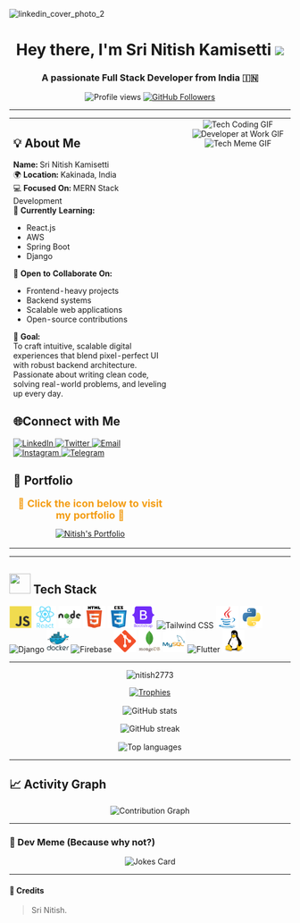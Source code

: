 
![linkedin_cover_photo_2](https://github.com/user-attachments/assets/aefa7de5-f8a8-4422-a386-ca745837151e)
<!-- Profile Header Image -->


<h1 align="center">Hey there, I'm Sri Nitish Kamisetti <img src="https://raw.githubusercontent.com/MartinHeinz/MartinHeinz/master/wave.gif" width="30px"></h1>
<h3 align="center">A passionate Full Stack Developer from India 🇮🇳</h3>

<p align="center">
  <img src="https://komarev.com/ghpvc/?username=nitish2773&style=flat-square" alt="Profile views" />
  <a href="https://github.com/nitish2773?tab=followers"><img src="https://img.shields.io/github/followers/nitish2773?label=Follow&style=social" alt="GitHub Followers"></a>
</p>

---

<table style="border-collapse: collapse; width: 100%;">
  <tr>
    <td valign="top" width="60%" style="padding-right: 20px;">

## 💡 About Me

**Name:** Sri Nitish Kamisetti  
🌍 **Location:** Kakinada, India  
💻 **Focused On:** MERN Stack Development  
📖 **Currently Learning:**  
- React.js  
- AWS  
- Spring Boot  
- Django  

🤝 **Open to Collaborate On:**  
- Frontend-heavy projects  
- Backend systems  
- Scalable web applications  
- Open-source contributions  


🎯 **Goal:**  
To craft intuitive, scalable digital experiences that blend pixel-perfect UI with robust backend architecture. Passionate about writing clean code, solving real-world problems, and leveling up every day.

## 🌐Connect with Me

<p align="left">
  <a href="https://www.linkedin.com/in/sri-nitish-kamisetti/">
    <img src="https://cdn.jsdelivr.net/gh/devicons/devicon/icons/linkedin/linkedin-original.svg" alt="LinkedIn" height="30" width="40" />
  </a>
  
  <a href="https://twitter.com/your_username" target="_blank">
    <img src="https://cdn.jsdelivr.net/gh/devicons/devicon/icons/twitter/twitter-original.svg" alt="Twitter" height="30" width="40" />
  </a>
  
  <a href="mailto:nitishkamisetti123@gmail.com" target="_blank">
    <img src="https://img.icons8.com/fluency/48/000000/apple-mail.png" alt="Email" height="40" width="40" />
  </a>
  
  <a href="https://www.instagram.com/_nitish_2773" target="_blank">
    <img src="https://img.icons8.com/fluency/48/instagram-new.png" alt="Instagram" height="40" width="40" />
  </a>
  
<a href="https://t.me/Srinitish" target="_blank">
    <img src="https://img.icons8.com/color/48/telegram-app.png" alt="Telegram" height="40" width="40" />
  </a>
  
</p>

## 🚀 Portfolio

<p align="center">
  <strong style="font-size: 18px; color: #f39c12;">🔻 Click the icon below to visit my portfolio 🔻</strong>
</p>

<p align="center">
  <a href="https://srinitishportfolio.netlify.app/" target="_blank">
    <img src="https://mir-s3-cdn-cf.behance.net/project_modules/disp/945b0225337909.563440870421b.png" alt="Nitish's Portfolio" width="120px" height="120px" />
  </a>
</p>

   </td>
    <td valign="top" width="40%" style="text-align: center; padding-left: 20px;">
      <img src="https://media4.giphy.com/media/v1.Y2lkPTc5MGI3NjExeXNqN2JkMDlqcGxhcGdlcjZud3RmZmtmdTA2dGZ1NTc0dmZpbnI4dCZlcD12MV9pbnRlcm5hbF9naWZfYnlfaWQmY3Q9Zw/SWoSkN6DxTszqIKEqv/giphy.gif" width="100%" alt="Tech Coding GIF" style="max-height: 100%; object-fit: cover;">
      <img src="https://media4.giphy.com/media/v1.Y2lkPTc5MGI3NjExYjYyY3ZsZnQ5eGNoOXBzMnpoeDk5MGUzMXBscnZ2MHNzcnpzYjdiMiZlcD12MV9pbnRlcm5hbF9naWZfYnlfaWQmY3Q9Zw/pqMSyHmekA1Qe7Utp7/giphy.gif" width="100%" alt="Developer at Work GIF" style="max-height: 100%; object-fit: cover;">
      <img src="https://media0.giphy.com/media/v1.Y2lkPTc5MGI3NjExamhqMWF1cXhieG9pZHd0dDQ4YzB3d2ZpYmxrOWZvNHRkMnpiNGpmMSZlcD12MV9pbnRlcm5hbF9naWZfYnlfaWQmY3Q9Zw/YTzh3zw4mj1XpjjiIb/giphy.gif" width="100%" alt="Tech Meme GIF" style="max-height: 100%; object-fit: cover;">
    </td>
    </td>
  </tr>
</table>

---

<h2> <img src="https://media2.giphy.com/media/QssGEmpkyEOhBCb7e1/giphy.gif?cid=ecf05e47a0n3gi1bfqntqmob8g9aid1oyj2wr3ds3mg700bl&amp;rid=giphy.gif" width="38px" height="36px"> Tech Stack </h2>

<p align="left">
  
  <img src="https://raw.githubusercontent.com/devicons/devicon/master/icons/javascript/javascript-original.svg" alt="JavaScript" width="40" />
  
  <img src="https://raw.githubusercontent.com/devicons/devicon/master/icons/react/react-original-wordmark.svg" alt="React" width="40" />
  
  <img src="https://raw.githubusercontent.com/devicons/devicon/master/icons/nodejs/nodejs-original-wordmark.svg" alt="NodeJS" width="40" />
  
  <img src="https://raw.githubusercontent.com/devicons/devicon/master/icons/html5/html5-original-wordmark.svg" alt="HTML5" width="40" />
  
  <img src="https://raw.githubusercontent.com/devicons/devicon/master/icons/css3/css3-original-wordmark.svg" alt="CSS3" width="40" />
  
  <img src="https://raw.githubusercontent.com/devicons/devicon/master/icons/bootstrap/bootstrap-plain-wordmark.svg" alt="Bootstrap" width="40" />
  
  <img src="https://www.vectorlogo.zone/logos/tailwindcss/tailwindcss-icon.svg" alt="Tailwind CSS" width="40" />
  <img src="https://raw.githubusercontent.com/devicons/devicon/master/icons/java/java-original.svg" alt="Java" width="40" />
  <img src="https://raw.githubusercontent.com/devicons/devicon/master/icons/python/python-original.svg" alt="Python" width="40" />
  <img src="https://cdn.worldvectorlogo.com/logos/django.svg" alt="Django" width="40" />
  <img src="https://raw.githubusercontent.com/devicons/devicon/master/icons/docker/docker-original-wordmark.svg" alt="Docker" width="40" />
  <img src="https://www.vectorlogo.zone/logos/firebase/firebase-icon.svg" alt="Firebase" width="40" />
  <img src="https://raw.githubusercontent.com/devicons/devicon/master/icons/git/git-original.svg" alt="Git" width="40" />
  <img src="https://raw.githubusercontent.com/devicons/devicon/master/icons/mongodb/mongodb-original-wordmark.svg" alt="MongoDB" width="40" />
  <img src="https://raw.githubusercontent.com/devicons/devicon/master/icons/mysql/mysql-original-wordmark.svg" alt="MySQL" width="40" />
  <img src="https://www.vectorlogo.zone/logos/flutterio/flutterio-icon.svg" alt="Flutter" width="40" />
  <img src="https://raw.githubusercontent.com/devicons/devicon/master/icons/linux/linux-original.svg" alt="Linux" width="40" />
</p>

---
<!-- Profile views -->
<p align="center">
  <img src="https://komarev.com/ghpvc/?username=nitish2773&label=Profile%20views&color=0e75b6&style=flat" alt="nitish2773" />
</p>

<!-- GitHub trophies -->
<p align="center">
  <a href="https://github.com/ryo-ma/github-profile-trophy">
    <img src="https://github-profile-trophy.vercel.app/?username=nitish2773" alt="Trophies" />
  </a>
</p>

<!-- GitHub stats -->
<p align="center">
  <img align="center" src="https://github-readme-stats.vercel.app/api?username=nitish2773&show_icons=true&locale=en" alt="GitHub stats" />
</p>

<!-- GitHub streak -->
<p align="center">
  <img align="center" src="https://github-readme-streak-stats.herokuapp.com/?user=nitish2773" alt="GitHub streak" />
</p>

<!-- Top languages -->
<p align="center">
  <img align="center" src="https://github-readme-stats.vercel.app/api/top-langs?username=nitish2773&show_icons=true&locale=en&layout=compact" alt="Top languages" />
</p>

---


## 📈 Activity Graph

<p align="center">
  <img src="https://github-readme-activity-graph.vercel.app/graph?username=nitish2773&theme=tokyo-night" alt="Contribution Graph" />
</p>

---

### 🤣 Dev Meme (Because why not?)

<p align="center">
  <img src="https://readme-jokes.vercel.app/api?theme=dark" alt="Jokes Card">
</p>

---

#### 📌 Credits

> Sri Nitish.

